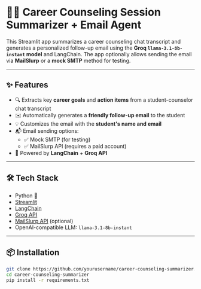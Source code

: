 # 🧑‍🎓 Career Counseling Session Summarizer + Email Agent

This Streamlit app summarizes a career counseling chat transcript and generates a personalized follow-up email using the **Groq `llama-3.1-8b-instant` model** and LangChain. The app optionally allows sending the email via **MailSlurp** or a **mock SMTP** method for testing.

---

## ✨ Features

- 🔍 Extracts key **career goals** and **action items** from a student-counselor chat transcript
- ✉️ Automatically generates a **friendly follow-up email** to the student
- 💡 Customizes the email with the **student's name and email**
- 📬 Email sending options:
  - ✅ Mock SMTP (for testing)
  - ✅ MailSlurp API (requires a paid account)
- 🚀 Powered by **LangChain** + **Groq API**

---

## 🛠️ Tech Stack

- Python 🐍
- [Streamlit](https://streamlit.io/)
- [LangChain](https://www.langchain.com/)
- [Groq API](https://console.groq.com/)
- [MailSlurp API](https://www.mailslurp.com/) (optional)
- OpenAI-compatible LLM: `llama-3.1-8b-instant`

---

## 📦 Installation

```bash
git clone https://github.com/yourusername/career-counseling-summarizer.git
cd career-counseling-summarizer
pip install -r requirements.txt

